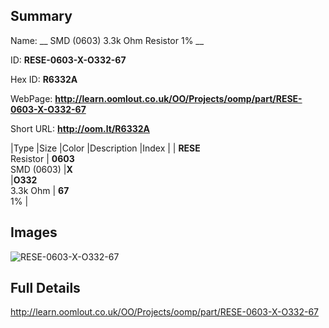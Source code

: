 

## Summary
 
Name: __ SMD (0603) 3.3k Ohm Resistor 1% __

ID: __RESE-0603-X-O332-67__

Hex ID: __R6332A__

WebPage: __http://learn.oomlout.co.uk/OO/Projects/oomp/part/RESE-0603-X-O332-67__

Short URL: __http://oom.lt/R6332A__


|Type   |Size   |Color   |Description   |Index   |
| __RESE__ <br>Resistor  | __0603__<br>SMD (0603)   |__X__<br>    |__O332__<br>3.3k Ohm    | __67__<br> 1% |


## Images
![RESE-0603-X-O332-67](http://oomlout.com/oomp-gen/parts/RESE-0603-X-O332-67/RESE-0603-X-O332-67_420.jpg)

## Full Details

 http://learn.oomlout.co.uk/OO/Projects/oomp/part/RESE-0603-X-O332-67

